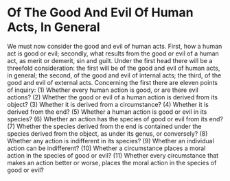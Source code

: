 # Of The Good And Evil Of Human Acts, In General

We must now consider the good and evil of human acts. First, how a human act is good or evil; secondly, what results from the good or evil of a human act, as merit or demerit, sin and guilt.  Under the first head there will be a threefold consideration: the first will be of the good and evil of human acts, in general; the second, of the good and evil of internal acts; the third, of the good and evil of external acts.  Concerning the first there are eleven points of inquiry:
(1) Whether every human action is good, or are there evil actions?
(2) Whether the good or evil of a human action is derived from its object?
(3) Whether it is derived from a circumstance?
(4) Whether it is derived from the end?
(5) Whether a human action is good or evil in its species?
(6) Whether an action has the species of good or evil from its end?
(7) Whether the species derived from the end is contained under the species derived from the object, as under its genus, or conversely?
(8) Whether any action is indifferent in its species?
(9) Whether an individual action can be indifferent?
(10) Whether a circumstance places a moral action in the species of good or evil?
(11) Whether every circumstance that makes an action better or worse, places the moral action in the species of good or evil?